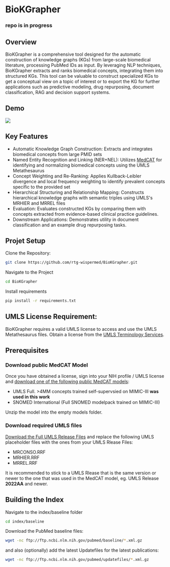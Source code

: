 # BioKGrapher
### repo is in progress
## Overview
BioKGrapher is a comprehensive tool designed for the automatic construction of knowledge graphs (KGs) from large-scale biomedical literature, processing PubMed IDs as input. By leveraging NLP techniques, BioKGrapher extracts and ranks biomedical concepts, integrating them into structured KGs. This tool can be valuable to construct specialized KGs to get a conceptual view on a topic of interest or to export the KG for further applications such as predictive modeling, drug repurposing, document classification, RAG and decision support systems.
## Demo
![](https://github.com/rtg-wispermed/BioKGrapher/blob/main/demo.gif)
## Key Features
- Automatic Knowledge Graph Construction: Extracts and integrates biomedical concepts from large PMID sets
- Named Entity Recognition and Linking (NER+NEL): Utilizes [MedCAT](https://github.com/CogStack/MedCAT) for identifying and normalizing biomedical concepts using the UMLS Metathesaurus
- Concept Weighting and Re-Ranking: Applies Kullback-Leibler divergence and local frequency weighting to identify prevalent concepts specific to the provided set
- Hierarchical Structuring and Relationship Mapping: Constructs hierarchical knowledge graphs with semantic triples using UMLS's MRHIER and MRREL files
- Evaluation: Evaluates constructed KGs by comparing them with concepts extracted from evidence-based clinical practice guidelines.
- Downstream Applications: Demonstrates utility in document classification and an example drug repurposing tasks.

## Projet Setup
Clone the Repository:
```bash
git clone https://github.com/rtg-wispermed/BioKGrapher.git
```
Navigate to the Project
```bash
cd BioKGrapher
```
Install requirements
```bash
pip install -r requirements.txt
```

## UMLS License Requirement:
BioKGrapher requires a valid UMLS license to access and use the UMLS Metathesaurus files. Obtain a license from the [UMLS Terminology Services](https://www.nlm.nih.gov/databases/umls.html).

## Prerequisites
### Download public MedCAT Model
Once you have obtained a license, sign into your NIH profile / UMLS license and [download one of the following public MedCAT models](https://uts.nlm.nih.gov/uts/login?service=https://medcat.rosalind.kcl.ac.uk/auth-callback): 
- UMLS Full. >4MM concepts trained self-supervsied on MIMIC-III **was used in this work**
- SNOMED International (Full SNOMED modelpack trained on MIMIC-III)

Unzip the model into the empty models folder.

### Download required UMLS files
[Download the Full UMLS Release Files](https://www.nlm.nih.gov/research/umls/licensedcontent/umlsknowledgesources.html) and replace the following UMLS placeholder files with the ones from your UMLS Rlease Files:
- MRCONSO.RRF
- MRHIER.RRF
- MRREL.RRF

It is recommended to stick to a UMLS Rlease that is the same version or newer to the one that was used in the MedCAT model, eg. UMLS Release **2022AA** and newer.

## Building the Index
Navigate to the index/baseline folder
```bash
cd index/baseline
```

Download the PubMed baseline files:
```bash
wget -nc ftp://ftp.ncbi.nlm.nih.gov/pubmed/baseline/*.xml.gz
```
and also (optionally) add the latest Updatefiles for the latest publications:
```bash
wget -nc ftp://ftp.ncbi.nlm.nih.gov/pubmed/updatefiles/*.xml.gz
```
